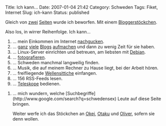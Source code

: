 Title: Ich kann...
Date: 2007-01-04 21:42
Category: Schweden
Tags: Fiket, Internet
Slug: ich-kann
Status: published

Gleich von [zwei](http://wulle.se/wordpress/2007/01/03/ich-ich-ich/)
[Seiten](http://www.tjockis.de/2007/01/03/10-dinge-die-ihr-schon-immer-nicht-wissen-wolltet/)
wurde ich beworfen. Mit einem
[Bloggerstöckchen](http://de.wikipedia.org/wiki/St%C3%B6ckchen).

Also los, in wirrer Reihenfolge. Ich kann…

1.  ... mein Einkommen im Internet
    [nachgucken](http://www.fiket.de/2006/11/27/einkommensauskunft-per-internet/).
2.  ... [ganz](http://apparentbrightness.net)
    [viele](http://www.blogressiv.de)
    [Blogs](http://www.atheistundgut.de)
    [aufmachen](http://thomasmarquart.net) und dann zu wenig Zeit für
    sie haben.
3.  ... Linux-Server einrichten und betreuen, am liebsten mit
    [Debian](http://www.debian.org).
4.  ... [fotografieren](http://thomasmarquart.net/gallery.html).
5.  ... Schweden manchmal langweilig finden.
6.  ... Musik, die auf meinem Rechner zu Hause liegt, bei der Arbeit
    hören.
7.  ... freifliegende
    [Wellensittiche](http://www.thomasmarquart.net/gallery/thisbe/12.html)
    einfangen.
8.  ... 156 RSS-Feeds lesen.
9.  ... [Teleskope](http://de.wikipedia.org/wiki/Paranal-Observatorium)
    bedienen.

<ol>
<li>
... mich wundern, welche
[Suchbegriffe](http://www.google.com/search?q=schwedensex) Leute auf
diese Seite bringen.

Weiter werfe ich das Stöckchen an [Okej](http://okej.wordpress.com/),
[Otaku](http://blog.brother-wolfs-husky-kennel.info/) und
[Oliver](http://www.schorleblog.de/), sofern sie denn wollen.


